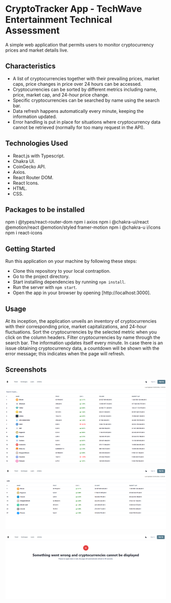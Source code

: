 # CryptoTracker App - TechWave Entertainment Technical Assessment

A simple web application that permits users to monitor cryptocurrency prices and market details live.

## Characteristics

- A list of cryptocurrencies together with their prevailing prices, market caps, price changes in price over 24 hours can be accessed.
- Cryptocurrencies can be sorted by different metrics including name, price, market cap, and 24-hour price change.
- Specific cryptocurrencies can be searched by name using the search bar.
- Data refresh happens automatically every minute, keeping the information updated.
- Error handling is put in place for situations where cryptocurrency data cannot be retrieved (normally for too many request in the API).

## Technologies Used

- React.js with Typescript.
- Chakra UI.
- CoinGecko API.
- Axios.
- React Router DOM.
- React Icons.
- HTML.
- CSS.


## Packages to be installed
  npm i @types/react-router-dom
  npm i axios 
  npm i @chakra-ui/react @emotion/react @emotion/styled framer-motion
  npm i @chakra-u i/icons
  npm i react-icons  



## Getting Started

Run this application on your machine by following these steps:

- Clone this repository to your local contraption.
- Go to the project directory.
- Start installing dependencies by running `npm install`.
- Run the server with  `npm start`.
- Open the app in your browser by opening [http://localhost:3000].

## Usage

At its inception, the application unveils an inventory of cryptocurrencies with their corresponding price, market capitalizations, and 24-hour fluctuations.
Sort the cryptocurrencies by the selected metric when you click on the column headers.
Filter cryptocurrencies by name through the search bar.
The information updates itself every minute.
In case there is an issue obtaining cryptocurrency data, a countdown will be shown with the error message; this indicates when the page will refresh.

## Screenshots

![alt text](image.png)

![alt text](image-1.png)

![alt text](image-2.png)
